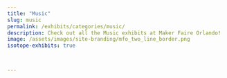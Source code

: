 ```yaml
---
title: "Music"
slug: music
permalink: /exhibits/categories/music/
description: Check out all the Music exhibits at Maker Faire Orlando!
image: /assets/images/site-branding/mfo_two_line_border.png
isotope-exhibits: true



---
```

